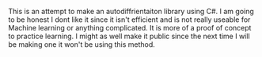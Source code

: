 This is an attempt to make an autodiffrientaiton library using C#. I am going to be honest I dont like it since it isn't efficient and is not really useable for Machine learning or anything complicated. It is more of a proof of concept to practice learning. I might as well make it public since the next time I will be making one it won't be using this method.
